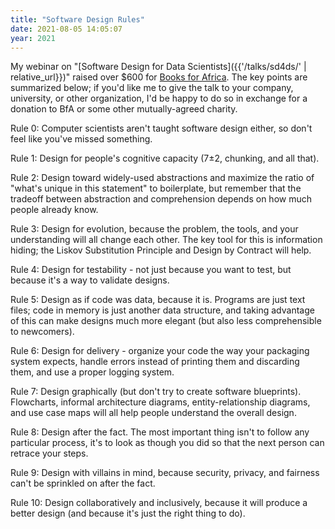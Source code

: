 ```yaml
---
title: "Software Design Rules"
date: 2021-08-05 14:05:07
year: 2021
---
```


My webinar on "[Software Design for Data Scientists]({{'/talks/sd4ds/' | relative_url}})" raised over $600 for [Books for Africa](https://www.booksforafrica.org/). The key points are summarized below; if you'd like me to give the talk to your company, university, or other organization, I'd be happy to do so in exchange for a donation to BfA or some other mutually-agreed charity.

Rule 0: Computer scientists aren't taught software design either, so don't feel like you've missed something.

Rule 1: Design for people's cognitive capacity (7±2, chunking, and all that).

Rule 2: Design toward widely-used abstractions and maximize the ratio of "what's unique in this statement" to boilerplate, but remember that the tradeoff between abstraction and comprehension depends on how much people already know.

Rule 3: Design for evolution, because the problem, the tools, and your understanding will all change each other. The key tool for this is information hiding; the Liskov Substitution Principle and Design by Contract will help.

Rule 4: Design for testability - not just because you want to test, but because it's a way to validate designs.

Rule 5: Design as if code was data, because it is. Programs are just text files; code in memory is just another data structure, and taking advantage of this can make designs much more elegant (but also less comprehensible to newcomers).

Rule 6: Design for delivery - organize your code the way your packaging system expects, handle errors instead of printing them and discarding them, and use a proper logging system.

Rule 7: Design graphically (but don't try to create software blueprints). Flowcharts, informal architecture diagrams, entity-relationship diagrams, and use case maps will all help people understand the overall design.

Rule 8: Design after the fact. The most important thing isn't to follow any particular process, it's to look as though you did so that the next person can retrace your steps.

Rule 9: Design with villains in mind, because security, privacy, and fairness can't be sprinkled on after the fact.

Rule 10: Design collaboratively and inclusively, because it will produce a better design (and because it's just the right thing to do).
